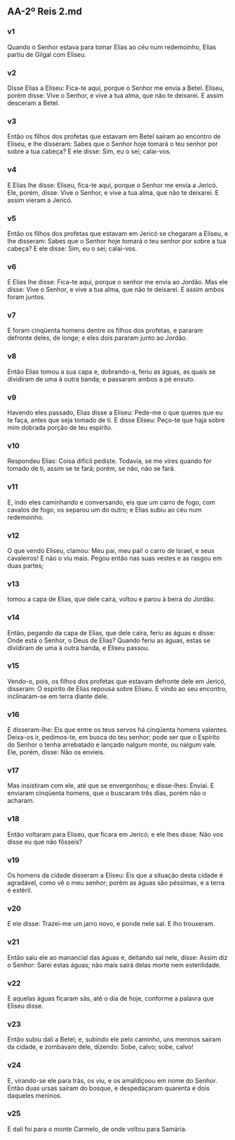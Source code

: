 ## AA-2º Reis 2.md
### v1
 Quando o Senhor estava para tomar Elias ao céu num redemoinho, Elias partiu de Gilgal com Eliseu.
### v2
 Disse Elias a Eliseu: Fica-te aqui, porque o Senhor me envia a Betel. Eliseu, porém disse: Vive o Senhor, e vive a tua alma, que não te deixarei. E assim desceram a Betel.
### v3
 Então os filhos dos profetas que estavam em Betel saíram ao encontro de Eliseu, e lhe disseram: Sabes que o Senhor hoje tomará o teu senhor por sobre a tua cabeça? E ele disse: Sim, eu o sei; calai-vos.
### v4
 E Elias lhe disse: Eliseu, fica-te aqui, porque o Senhor me envia a Jericó. Ele, porém, disse: Vive o Senhor, e vive a tua alma, que não te deixarei. E assim vieram a Jericó.
### v5
 Então os filhos dos profetas que estavam em Jericó se chegaram a Eliseu, e lhe disseram: Sabes que o Senhor hoje tomará o teu senhor por sobre a tua cabeça? E ele disse: Sim, eu o sei; calai-vos.
### v6
 E Elias lhe disse: Fica-te aqui, porque o senhor me envia ao Jordão. Mas ele disse: Vive o Senhor, e vive a tua alma, que não te deixarei. E assim ambos foram juntos.
### v7
 E foram cinqüenta homens dentre os filhos dos profetas, e pararam defronte deles, de longe; e eles dois pararam junto ao Jordão.
### v8
 Então Elias tomou a sua capa e, dobrando-a, feriu as águas, as quais se dividiram de uma à outra banda; e passaram ambos a pé enxuto.
### v9
 Havendo eles passado, Elias disse a Eliseu: Pede-me o que queres que eu te faça, antes que seja tomado de ti. E disse Eliseu: Peço-te que haja sobre mim dobrada porção de teu espírito.
### v10
 Respondeu Elias: Coisa difícil pediste. Todavia, se me vires quando for tomado de ti, assim se te fará; porém, se não, não se fará.
### v11
 E, indo eles caminhando e conversando, eis que um carro de fogo, com cavalos de fogo, os separou um do outro; e Elias subiu ao céu num redemoinho.
### v12
 O que vendo Eliseu, clamou: Meu pai, meu pai! o carro de Israel, e seus cavaleiros! E não o viu mais. Pegou então nas suas vestes e as rasgou em duas partes;
### v13
 tomou a capa de Elias, que dele caíra, voltou e parou à beira do Jordão.
### v14
 Então, pegando da capa de Elias, que dele caíra, feriu as águas e disse: Onde está o Senhor, o Deus de Elias? Quando feriu as águas, estas se dividiram de uma à outra banda, e Eliseu passou.
### v15
 Vendo-o, pois, os filhos dos profetas que estavam defronte dele em Jericó, disseram: O espírito de Elias repousa sobre Eliseu. E vindo ao seu encontro, inclinaram-se em terra diante dele.
### v16
 E disseram-lhe: Eis que entre os teus servos há cinqüenta homens valentes. Deixa-os ir, pedimos-te, em busca do teu senhor; pode ser que o Espírito do Senhor o tenha arrebatado e lançado nalgum monte, ou nalgum vale. Ele, porém, disse: Não os envieis.
### v17
 Mas insistiram com ele, até que se envergonhou; e disse-lhes: Enviai. E enviaram cinqüenta homens, que o buscaram três dias, porém não o acharam.
### v18
 Então voltaram para Eliseu, que ficara em Jericó; e ele lhes disse: Não vos disse eu que não fôsseis?
### v19
 Os homens da cidade disseram a Eliseu: Eis que a situação desta cidade é agradável, como vê o meu senhor; porém as águas são péssimas, e a terra é estéril.
### v20
 E ele disse: Trazei-me um jarro novo, e ponde nele sal. E lho trouxeram.
### v21
 Então saiu ele ao manancial das águas e, deitando sal nele, disse: Assim diz o Senhor: Sarei estas águas; não mais sairá delas morte nem esterilidade.
### v22
 E aquelas águas ficaram sãs, até o dia de hoje, conforme a palavra que Eliseu disse.
### v23
 Então subiu dali a Betel; e, subindo ele pelo caminho, uns meninos saíram da cidade, e zombavam dele, dizendo: Sobe, calvo; sobe, calvo!
### v24
 E, virando-se ele para trás, os viu, e os amaldiçoou em nome do Senhor. Então duas ursas saíram do bosque, e despedaçaram quarenta e dois daqueles meninos.
### v25
 E dali foi para o monte Carmelo, de onde voltou para Samária.
